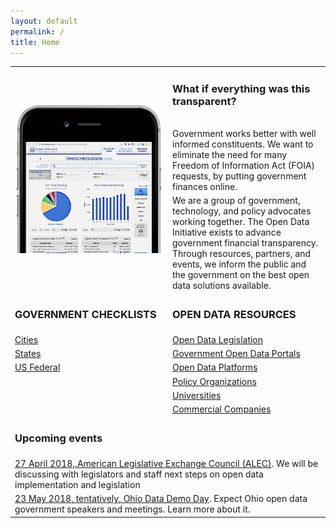 ```yaml
---
layout: default
permalink: /
title: Home
---
```

<table>
	<tr>
		<td rowspan="3"><img src="/assets/img/ohiocheckbook-iphone6-spacegrey-portrait-small.png" alt="ohioschool-iphone6"></td>
	</tr>
	<tr>
		<td><h3>What if everything was this transparent?</h3><br /> Government works better with well informed constituents. We want to eliminate the need for many Freedom of Information Act (FOIA) requests, by putting government finances online. </td>
	</tr>
	<tr>
		<td>We are a group of government, technology, and policy advocates working together. The Open Data Initiative exists to advance government financial transparency. Through resources, partners, and events, we inform the public and the government on the best open data solutions available.</td>
	</tr>
	<tr>
		<td width="50%"><h3>GOVERNMENT CHECKLISTS</h3></td>
		<td width="50%"><h3>OPEN DATA RESOURCES</h3></td>
	</tr>
	<tr>
		<td width="50%"><a href="/resources#cities">Cities</a></td>
		<td width="50%"><a href="/legislation">Open Data Legislation</a></td>
	</tr>
	<tr>
		<td width="50%"><a href="/resources#states">States</a></td>
		<td width="50%"><a href="/transparency">Government Open Data Portals</a></td>
	</tr>
	<tr>
		<td width="50%"><a href="/resources#us-federal">US Federal</a></td>
		<td width="50%"><a href="/resources#open-data-platforms">Open Data Platforms</a></td>
	</tr>
	<tr>
		<td width="50%"></td>
		<td width="50%"><a href="/resources#policy-organizations">Policy Organizations</a></td>
	</tr>
	<tr>
		<td width="50%"></td>
		<td width="50%"><a href="/resources#universities">Universities</a></td>
	</tr>
	<tr>
		<td width="50%"></td>
		<td width="50%"><a href="/resources#commercial-companies">Commercial Companies</a></td>
	</tr>
	 <tr>
		 <td colspan="2"><h3>Upcoming events</h3></td>
	</tr>
	<tr>
		 <td colspan="2"><a href="https://www.alec.org/meeting/2018-spring-task-force-summit-grand-rapids-mi/faq/">27 April 2018,.American Legislative Exchange Council (ALEC)</a>. We will be discussing with legislators and staff next steps on open data implementation and legislation</td>
	</tr>
	<tr>
		 <td  colspan="2"><a href="/events/2018-05-23-ohio-data-demo-day/">23 May 2018, tentatively, Ohio Data Demo Day</a>. Expect Ohio open data government speakers and meetings. Learn more about it.</td>
	</tr>
